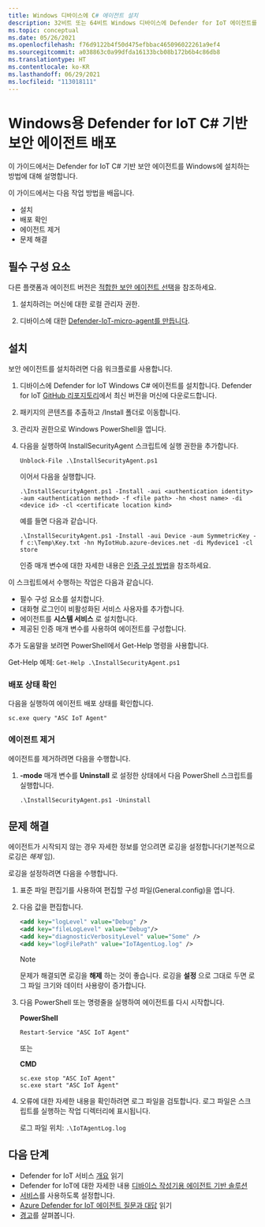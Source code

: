 ```yaml
---
title: Windows 디바이스에 C# 에이전트 설치
description: 32비트 또는 64비트 Windows 디바이스에 Defender for IoT 에이전트를 설치하는 방법을 알아봅니다.
ms.topic: conceptual
ms.date: 05/26/2021
ms.openlocfilehash: f76d9122b4f50d475efbbac465096022261a9ef4
ms.sourcegitcommit: a038863c0a99dfda16133bcb08b172b6b4c86db8
ms.translationtype: HT
ms.contentlocale: ko-KR
ms.lasthandoff: 06/29/2021
ms.locfileid: "113018111"
---
```

# <a name="deploy-a-defender-for-iot-c-based-security-agent-for-windows"></a>Windows용 Defender for IoT C# 기반 보안 에이전트 배포

이 가이드에서는 Defender for IoT C# 기반 보안 에이전트를 Windows에 설치하는 방법에 대해 설명합니다.

이 가이드에서는 다음 작업 방법을 배웁니다.

- 설치
- 배포 확인
- 에이전트 제거
- 문제 해결

## <a name="prerequisites"></a>필수 구성 요소

다른 플랫폼과 에이전트 버전은 [적합한 보안 에이전트 선택](how-to-deploy-agent.md)을 참조하세요.

1. 설치하려는 머신에 대한 로컬 관리자 권한.

1. 디바이스에 대한 [Defender-IoT-micro-agent를 만듭니다](quickstart-create-security-twin.md).

## <a name="installation"></a>설치

보안 에이전트를 설치하려면 다음 워크플로를 사용합니다.

1. 디바이스에 Defender for IoT Windows C# 에이전트를 설치합니다. Defender for IoT [GitHub 리포지토리](https://github.com/Azure/Azure-IoT-Security-Agent-CS)에서 최신 버전을 머신에 다운로드합니다.

1. 패키지의 콘텐츠를 추출하고 /Install 폴더로 이동합니다.

1. 관리자 권한으로 Windows PowerShell을 엽니다.
1. 다음을 실행하여 InstallSecurityAgent 스크립트에 실행 권한을 추가합니다.

    ```
    Unblock-File .\InstallSecurityAgent.ps1
    ```

    이어서 다음을 실행합니다.

    ```
    .\InstallSecurityAgent.ps1 -Install -aui <authentication identity> -aum <authentication method> -f <file path> -hn <host name> -di <device id> -cl <certificate location kind>
    ```

    예를 들면 다음과 같습니다.

    ```
    .\InstallSecurityAgent.ps1 -Install -aui Device -aum SymmetricKey -f c:\Temp\Key.txt -hn MyIotHub.azure-devices.net -di Mydevice1 -cl store
    ```

    인증 매개 변수에 대한 자세한 내용은 [인증 구성 방법](concept-security-agent-authentication-methods.md)을 참조하세요.

이 스크립트에서 수행하는 작업은 다음과 같습니다.

* 필수 구성 요소를 설치합니다.
* 대화형 로그인이 비활성화된 서비스 사용자를 추가합니다.
* 에이전트를 **시스템 서비스** 로 설치합니다.
* 제공된 인증 매개 변수를 사용하여 에이전트를 구성합니다.

추가 도움말을 보려면 PowerShell에서 Get-Help 명령을 사용합니다.

Get-Help 예제: ```Get-Help .\InstallSecurityAgent.ps1```

### <a name="verify-deployment-status"></a>배포 상태 확인

다음을 실행하여 에이전트 배포 상태를 확인합니다.

```sc.exe query "ASC IoT Agent"```

### <a name="uninstall-the-agent"></a>에이전트 제거

에이전트를 제거하려면 다음을 수행합니다.

1. **-mode** 매개 변수를 **Uninstall** 로 설정한 상태에서 다음 PowerShell 스크립트를 실행합니다.

    ```
    .\InstallSecurityAgent.ps1 -Uninstall
    ```

## <a name="troubleshooting"></a>문제 해결

에이전트가 시작되지 않는 경우 자세한 정보를 얻으려면 로깅을 설정합니다(기본적으로 로깅은 *해제* 임).

로깅을 설정하려면 다음을 수행합니다.

1. 표준 파일 편집기를 사용하여 편집할 구성 파일(General.config)을 엽니다.

1. 다음 값을 편집합니다.

   ```xml
   <add key="logLevel" value="Debug" />
   <add key="fileLogLevel" value="Debug"/>
   <add key="diagnosticVerbosityLevel" value="Some" />
   <add key="logFilePath" value="IoTAgentLog.log" />
   ```

    > [!NOTE]
    > 문제가 해결되면 로깅을 **해제** 하는 것이 좋습니다. 로깅을 **설정** 으로 그대로 두면 로그 파일 크기와 데이터 사용량이 증가합니다.

1. 다음 PowerShell 또는 명령줄을 실행하여 에이전트를 다시 시작합니다.

    **PowerShell**

     ```
     Restart-Service "ASC IoT Agent"
     ```

   또는

    **CMD**

     ```
     sc.exe stop "ASC IoT Agent"
     sc.exe start "ASC IoT Agent"
     ```

1. 오류에 대한 자세한 내용을 확인하려면 로그 파일을 검토합니다. 로그 파일은 스크립트를 실행하는 작업 디렉터리에 표시됩니다. 

   로그 파일 위치: `.\IoTAgentLog.log`

## <a name="next-steps"></a>다음 단계

* Defender for IoT 서비스 [개요](overview.md) 읽기
* Defender for IoT에 대한 자세한 내용 [디바이스 작성기용 에이전트 기반 솔루션](architecture-agent-based.md)
* [서비스](quickstart-onboard-iot-hub.md)를 사용하도록 설정합니다.
* [Azure Defender for IoT 에이전트 질문과 대답](resources-agent-frequently-asked-questions.md) 읽기
* [경고](concept-security-alerts.md)를 살펴봅니다.
